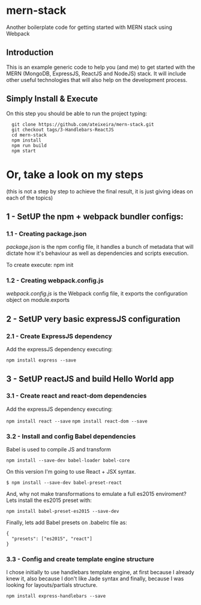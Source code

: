 # mern-stack
Another boilerplate code for getting started with MERN stack using Webpack

## Introduction
This is an example generic code to help you (and me) to get started with the MERN (MongoDB, ExpressJS, ReactJS and NodeJS) stack. It will include other useful technologies that will also help on the development process.


## Simply Install & Execute
On this step you should be able to run the project typing:
```
  git clone https://github.com/ateixeira/mern-stack.git
  git checkout tags/3-Handlebars-ReactJS
  cd mern-stack
  npm install
  npm run build 
  npm start
```

# Or, take a look on my steps 
(this is not a step by step to achieve the final result, it is just giving ideas on each of the topics)

## 1 - SetUP the npm + webpack bundler configs: 

### 1.1 - Creating package.json
*package.json* is the npm config file, it handles a bunch of metadata that will dictate how it's behaviour as well as dependencies and scripts execution.

To create execute: npm init

### 1.2 - Creating webpack.config.js
*webpack.config.js* is the Webpack config file, it exports the configuration object on module.exports

## 2 - SetUP very basic expressJS configuration

### 2.1 - Create ExpressJS dependency
Add the expressJS dependency executing:

``npm install express --save``

## 3 - SetUP reactJS and build Hello World app

### 3.1 - Create react and react-dom dependencies
Add the expressJS dependency executing:

``npm install react --save``
``npm install react-dom --save``

### 3.2 - Install and config Babel dependencies
Babel is used to compile JS and transform 

``npm install --save-dev babel-loader babel-core``

On this version I'm going to use React + JSX syntax. 

``$ npm install --save-dev babel-preset-react``

And, why not make transformations to emulate a full es2015 enviroment? Lets install the es2015 preset with:

``npm install babel-preset-es2015 --save-dev``

Finally, lets add Babel presets on .babelrc file as:
```
{
  "presets": ["es2015", "react"]
}
```

### 3.3 - Config and create template engine structure
I chose initially to use handlebars template engine, at first because I already knew it, also because I don't like Jade syntax and finally, because I was looking for layouts/partials structure.

``npm install express-handlebars --save``

